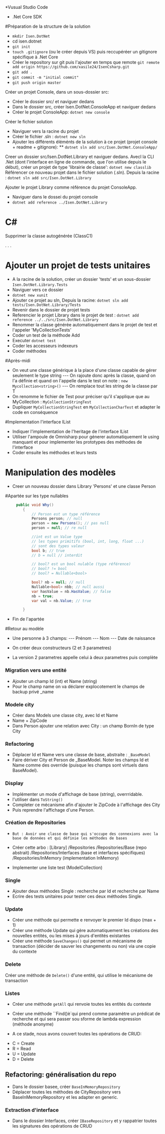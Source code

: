 *Vusual Studio Code
* .Net Core SDK

#Préparation de la structure de la solution
* `mkdir Isen.DotNet`
* cd isen.dotnet
* `git init`
* `touch .gitignore` (ou le créer depuis VS) puis reccupéréer un gitignore spécifique à .Net Core
* Créer le repository sur git puis l'ajouter en temps que remote `git remote add origin https://github.com/xasile24/IsenCsharp.git`
* `git add .`
* `git commit -m "initial commit"`
* `git push origin master`

Créer un projet Console, dans un sous-dossier src:
* Créer le dossier src/ et naviguer dedans
* Dans le dossier src, créer Isen.DotNet.ConsoleApp et naviguer dedans
* Créer le projet ConsoleApp: `dotnet new console`

Créer le fichier solution
* Naviguer vers la racine du projet
* Créer le fichier .sln : `dotnet new sln`
* Ajouter les différents éléménts de la solution à ce projet (projet console + readme + gitignore):
** `dotnet sln add src/Isen.DotNet.ConsoleApp/`

Creer un dossier src/Isen.DotNet.Library et naviguer dedans.
Avecl la CLI .Net (dont l'interface en ligne de commande, que l'on utilise depuis le début), créer un projet de type 'librairie de classe':
`dotnet new classlib`
Référencer ce nouveau projet dans le fichier solution (.sln).
Depuis la racine : `dotnet sln add src/Isen.DotNet.Library`

Ajouter le projet Library comme référence du projet ConsoleApp.
* Naviguer dans le dossei du projet console
* `dotnet add reference ../Isen.DotNet.Library` 
 
# C#
Supprimer la classe autogénérée (ClassC1)


.
.
.




# Ajouter un projet de tests unitaires
* A la racine de la solution, créer un dossier 'tests' et un sous-dossier `Isen.DotNet.Library.Tests`
* Naviguer vers ce dossier
* `dotnet new xunit`
* Ajouter ce projet au sln, Depuis la racine: `dotnet sln add tests/Isen.DotNet.Library/Tests`
* Revenir dans le dossier de projet tests
* Referencier le projet Library dans le projet de test : `dotnet add reference ../../src/Isen.DotNet.Library`
* Renommer la classe générée automatiquement dans le projet de test et l'appeler 'MyCollectionTests'
* Coder un test de la méthode Add
* Executer `dotnet test`
* Coder les accesseurs indexeurs
* Coder méthodes 

#Après-midi
* On veut une classe générique à la place d'une classe capable de gérer seulement le type string
--- On rajoute donc <T> après la classe, quand on l'a définie et quand on l'appelle dans le test on note : `new Mycollection<string>()`
--- On remplace tout les string de la classe par T
* On renomme le fichier de Test pour préciser qu'il s'applique que au MyCollection<string> : `MyCollectionStringTest`
* Dupliquer `MyCollectionStringTest` en `MyCollectionCharTest` et adapter le code en conséquence

#Implementation l'interface IList<T>
* Indiquer l'implementation de l'heritage de l'interface IList<T>
* Utiliser l'ampoule de Omnisharp pour génerer automatiquement le using manquant et pour implementer les prototypes des méthodes de l'interface
* Coder ensuite les méthodes et leurs tests

# Manipulation des modèles
* Creer un nouveau dossier dans Library 'Persons' et une classe Person

#Apartée sur les type nullables
```csharp
     public void Why()
        {
            // Person est un type référence
            Persons person; // null
            person = new Persons(); // pas null
            person = null; // re null

            //int est un Value type
            // les types primitifs (bool, int, long, float ...)
            // sont des types valeur
            bool b; // true
            // b = null // interdit

            // bool? est un bool nulable (type référence)
            // bool? != bool
            // bool? = Nullable<bool>

            bool? nb = null; // null
            Nullable<bool> nbb; // null aussi
            var hasValue = nb.HasValue; // false
            nb = true;
            var val = nb.Value; // true

        }
```
* Fin de l'apartée

#Retour au modèle
* Une personne à 3 champs:
--- Prénom
--- Nom
--- Date de naissance

* On créer deux constructeurs (2 et 3 parametres)
* La version 2 parametres appelle celui à deux parametres puis complète

### Migration vers une entité

* Ajouter un champ Id (int) et Name (string)
* Pour le champ name on va déclarer explocotement le champs de backup privé _name

### Modele city
* Créer dans Models une classe city, avec Id et Name
* Name + ZipCode
* Dans Person ajouter une relation avec City : un champ BornIn de type City

### Refactoring
* Déplacer Id et Name vers une classe de base, abstraite : `_BaseModel`
* Faire dériver City et Person de _BaseModel.
Noter les champs Id et Name comme des override (puisque les champs sont virtuels dans BaseModel).

### Display 
* Implémenter un mode d'affichage de base (string), overrridable.
* l'utiliser dans `ToString()`
* Completer ce mécanisme afin d'ajouter le ZipCode à l'affichage des City
* Puis reprendre l'affichage d'une Person.

### Création de Repositories
* `But : Avoir une classe de base qui s'occupe des connexions avec la base de données et qui définie les méthodes de bases`
* Créer cette arbo :
[Library]
    /Repositories
    /Repositories/Base (repo abstrait)
    /Repositories/Interfaces (base et interfaces spécifiques)
    /Repositories/InMemory (implementation InMemory)

* Implementer une liste test (ModelCollection)

### Single
* Ajouter deux méthodes Single : recherche par Id et recherche par Name
* Ecrire des tests unitaires pour tester ces deux méthodes Single.

### Update
* Créer une méthode qui permette e renvoyer le premier Id dispo (max + 1)
* Créer une méthode Update qui gère automatiquement les créations des nouvelles entités, ou les mises à jours d'entités existantes
* Créer une méthode ``SaveChanges()`` qui permet un mécanisme de transaction (décider de sauver les changements ou non) via une copie du contexte

### Delete

Créer une méthode de ``Delete()`` d'une entité, qui utilise le mécanisme de transaction

### Listes

* Créer une méthode ``getAll`` qui renvoie toutes les entités du contexte
* Créer une méthode ``Find()è`qui prend comme paramètre un prédicat de recherche et qui sera passer sou sforme de lambda expression (méthode anonyme)



* A ce stade, nous avons couvert toutes les opérations de CRUD:
- C = Create
- R = Read
- U = Update
- D = Delete

## Refactoring: généralisation du repo

* Dans le dossier basee, créer ``BaseInMemoryRepository``
* Déplacer toutes les méthodes de CityRepository vers BaseInMemoryRepository et les adapter en generic.

### Extraction d'interface
* Dans le dossier Interfaces, créer ``IBaseRepository`` et y rappatrier toutes les signatures des opérations de CRUD

